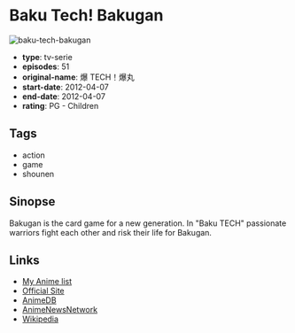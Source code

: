 # Baku Tech! Bakugan

![baku-tech-bakugan](https://cdn.myanimelist.net/images/anime/3/36805.jpg)

-   **type**: tv-serie
-   **episodes**: 51
-   **original-name**: 爆 TECH！爆丸
-   **start-date**: 2012-04-07
-   **end-date**: 2012-04-07
-   **rating**: PG - Children

## Tags

-   action
-   game
-   shounen

## Sinopse

Bakugan is the card game for a new generation. In "Baku TECH" passionate warriors fight each other and risk their life for Bakugan.

## Links

-   [My Anime list](https://myanimelist.net/anime/13143/Baku_Tech_Bakugan)
-   [Official Site](http://www.shopro.co.jp/tv/baku-tech/)
-   [AnimeDB](http://anidb.info/perl-bin/animedb.pl?show=anime&aid=9003)
-   [AnimeNewsNetwork](http://www.animenewsnetwork.com/encyclopedia/anime.php?id=14040)
-   [Wikipedia](http://ja.wikipedia.org/wiki/%E7%88%86TECH!%E7%88%86%E4%B8%B8)
